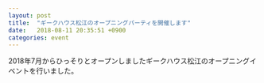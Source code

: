 ```yaml
---
layout: post
title:  "ギークハウス松江のオープニングパーティを開催します"
date:   2018-08-11 20:35:51 +0900
categories: event
---
```


2018年7月からひっそりとオープンしましたギークハウス松江のオープニングイベントを行いました。

